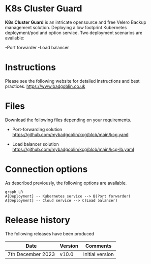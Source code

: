 # K8s Cluster Guard

 **K8s Cluster Guard** is an intricate opensource and free Velero Backup management solution.
 Deploying a low footprint Kubernetes deployment/pod and option service.
Two deployment scenarios are available:

-Port forwarder
-Load balancer


# Instructions
Please see the following website for detailed instructions and best practices.
https://www.badgoblin.co.uk


# Files
Download the following files depending on your requirements.
- Port-forwarding solution
https://github.com/mybadgoblin/kcg/blob/main/kcg.yaml

- Load balancer solution
https://github.com/mybadgoblin/kcg/blob/main/kcg-lb.yaml



# Connection options
As described previously, the following options are available.

```mermaid
graph LR
A[Deployment] -- Kubernetes service --> B(Port forwarder)
A[Deployment] -- Cloud service --> C(Load balancer)

```


# Release history
The following releases have been produced

|          Date      |Version                          |Comments                         |
|-----------------------|----------------------------------|--------------------------------|
|7th December 2023     |    v10.0  |Initial version



